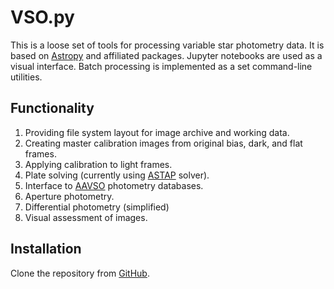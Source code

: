 # VSO.py

This is a loose set of tools for processing variable star photometry data.
It is based on [Astropy](https://www.astropy.org/) and affiliated packages.
Jupyter notebooks are used as a visual interface. Batch processing is
implemented as a set command-line utilities. 

## Functionality

1. Providing file system layout for image archive and working data.
1. Creating master calibration images from original bias, dark, and flat
   frames.
1. Applying calibration to light frames.
1. Plate solving (currently using [ASTAP](https://www.hnsky.org/astap.htm)
   solver).
1. Interface to [AAVSO](https://www.aavso.org) photometry databases.
1. Aperture photometry.
1. Differential photometry (simplified)
1. Visual assessment of images.

## Installation

Clone the repository from [GitHub](https://github.com/dmitrymu/vsopy).
